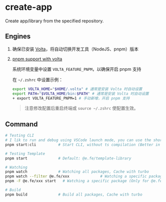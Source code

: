 # create-app

Create app/library from the specified repository.

## Engines

1. 确保已安装 [Volta](https://volta.sh/)，将自动切换开发工具（NodeJS、pnpm）版本

2. [pnpm support with volta](https://docs.volta.sh/advanced/pnpm)

   系统环境变量中设置 `VOLTA_FEATURE_PNPM`，以确保开启 pnpm 支持

   在 `~/.zshrc` 中设置示例：

   ```zsh
   export VOLTA_HOME="$HOME/.volta" # 通常是安装 Volta 时自动设置
   export PATH="$VOLTA_HOME/bin:$PATH" # 通常是安装 Volta 时自动设置
   + export VOLTA_FEATURE_PNPM=1 # 手动新增，开启 pnpm 支持
   ```

   > 注意修改配置后重启终端或 `source ~/.zshrc` 使配置生效。

## Command

```zsh
# Testing CLI
# I lik to run and debug using VSCode launch mode, you can use the shortcurt F5 to start quickly.
pnpm start:cli          # Start CLI, without ts compilation (Better in VSCode JavaScript Debug Terminal)

# Testing Template
pnpm start              # Default: @e.fe/template-library

# Watching
pnpm watch              # Watching all packages, Cache with turbo
pnpm watch --filter @e.fe/xxx              # Watching a specific package and its dependencies (by turbo)
pnpm -F @e.fe/xxx start   # Watching a specific package (Only for @e.fe/xxx)

# Build
pnpm build              # Build all packages, Cache with turbo
```
